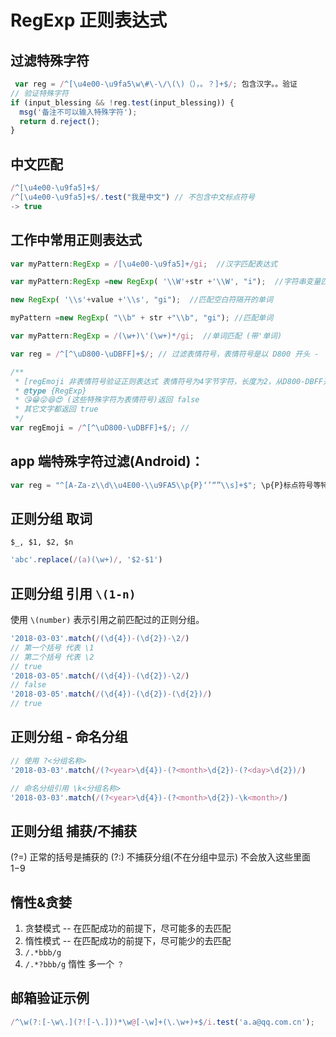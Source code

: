 # RegExp 正则表达式
## 过滤特殊字符
```javascript
 var reg = /^[\u4e00-\u9fa5\w\#\-\/\(\)（），。？]+$/; 包含汉字。。验证
// 验证特殊字符
if (input_blessing && !reg.test(input_blessing)) {
  msg('备注不可以输入特殊字符');
  return d.reject();
}
```
## 中文匹配
```javascript
/^[\u4e00-\u9fa5]+$/
/^[\u4e00-\u9fa5]+$/.test("我是中文") // 不包含中文标点符号
-> true
```
## 工作中常用正则表达式
```javascript
var myPattern:RegExp = /[\u4e00-\u9fa5]+/gi;  //汉字匹配表达式

var myPattern:RegExp =new RegExp( '\\W'+str +'\\W', "i");  //字符串变量匹配, 匹配所有单词

new RegExp( '\\s'+value +'\\s', "gi");  //匹配空白符隔开的单词

myPattern =new RegExp( "\\b" + str +"\\b", "gi"); //匹配单词

var myPattern:RegExp = /(\w+)\'(\w+)*/gi;  //单词匹配 (带'单词)

var reg = /^[^\uD800-\uDBFF]+$/; // 过滤表情符号，表情符号是以 D800 开头 -  DBFF 结尾的4字节字符

/**
 * [regEmoji 非表情符号验证正则表达式 表情符号为4字节字符，长度为2，从D800-DBFF开头的]
 * @type {RegExp}
 * 😘😁😜😆😍 (这些特殊字符为表情符号)返回 false
 * 其它文字都返回 true
 */
var regEmoji = /^[^\uD800-\uDBFF]+$/; //
```
## app 端特殊字符过滤(Android)：
```JavaScript
var reg = "^[A-Za-z\\d\\u4E00-\\u9FA5\\p{P}‘’“”\\s]+$"; \p{P}标点符号等特殊字符， JavaScript中无效（不支持？）
```
## 正则分组 取词

`$_, $1, $2, $n`
```js
'abc'.replace(/(a)(\w+)/, '$2-$1')
```

## 正则分组 引用 `\(1-n)`
使用 `\(number)` 表示引用之前匹配过的正则分组。
```js
'2018-03-03'.match(/(\d{4})-(\d{2})-\2/)
// 第一个括号 代表 \1
// 第二个括号 代表 \2
// true
'2018-03-05'.match(/(\d{4})-(\d{2})-\2/)
// false
'2018-03-05'.match(/(\d{4})-(\d{2})-(\d{2})/)
// true
```
## 正则分组 - 命名分组
```js
// 使用 ?<分组名称>
'2018-03-03'.match(/(?<year>\d{4})-(?<month>\d{2})-(?<day>\d{2})/)

// 命名分组引用 \k<分组名称>
'2018-03-03'.match(/(?<year>\d{4})-(?<month>\d{2})-\k<month>/)
```
## 正则分组  捕获/不捕获

(?=) 正常的括号是捕获的
(?:) 不捕获分组(不在分组中显示) 不会放入这些里面 $1-$9

## 惰性&贪婪
1. 贪婪模式 -- 在匹配成功的前提下，尽可能多的去匹配
2. 惰性模式 -- 在匹配成功的前提下，尽可能少的去匹配
3. `/.*bbb/g`
3. `/.*?bbb/g` 惰性 多一个 `？`

## 邮箱验证示例
```js
/^\w(?:[-\w\.](?![-\.]))*\w@[-\w]+(\.\w+)+$/i.test('a.a@qq.com.cn');
```
